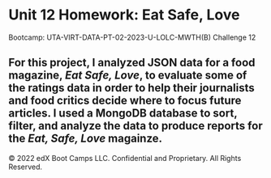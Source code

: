 # Unit 12 Homework: Eat Safe, Love
Bootcamp: UTA-VIRT-DATA-PT-02-2023-U-LOLC-MWTH(B) Challenge 12

For this project, I analyzed JSON data for a food magazine, *Eat Safe, Love*, to evaluate some of the ratings data in order to help their journalists and food critics decide where to focus future articles. I used a MongoDB database to sort, filter, and analyze the data to produce reports for the *Eat, Safe, Love* magainze.
---

© 2022 edX Boot Camps LLC. Confidential and Proprietary. All Rights Reserved.
